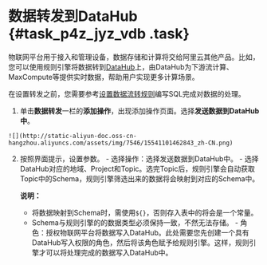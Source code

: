 # 数据转发到DataHub {#task_p4z_jyz_vdb .task}

物联网平台用于接入和管理设备，数据存储和计算将交给阿里云其他产品。比如，您可以使用规则引擎将数据转到[DataHub](https://help.aliyun.com/product/53345.html)上，由DataHub为下游流计算、MaxCompute等提供实时数据，帮助用户实现更多计算场景。

在设置转发之前，您需要参考[设置数据流转规则](cn.zh-CN/用户指南/规则引擎/数据流转/设置数据流转规则.md#)编写SQL完成对数据的处理。

1.   单击**数据转发**一栏的**添加操作**，出现添加操作页面。选择**发送数据到DataHub中**。 

    ![](http://static-aliyun-doc.oss-cn-hangzhou.aliyuncs.com/assets/img/7546/15541101462843_zh-CN.png)

2.   按照界面提示，设置参数。 
    -   选择操作：选择发送数据到DataHub中。
    -   选择DataHub对应的地域、Project和Topic。选完Topic后，规则引擎会自动获取Topic中的Schema，规则引擎筛选出来的数据将会映射到对应的Schema中。

        **说明：** 

        -   将数据映射到Schema时，需使用`${}`，否则存入表中的将会是一个常量。
        -   Schema与规则引擎的的数据类型必须保持一致，不然无法存储。
    -   角色：授权物联网平台将数据写入DataHub。此处需要您先创建一个具有DataHub写入权限的角色，然后将该角色赋予给规则引擎。这样，规则引擎才可以将处理完成的数据写入DataHub中。

